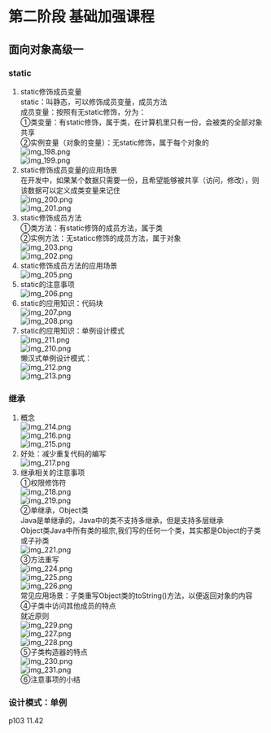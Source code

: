 # 第二阶段 基础加强课程  

##  面向对象高级一  

###  static
1.  static修饰成员变量    
    static：叫静态，可以修饰成员变量，成员方法  
    成员变量：按照有无static修饰，分为：  
    ①类变量：有static修饰，属于类，在计算机里只有一份，会被类的全部对象共享     
    ②实例变量（对象的变量）：无static修饰，属于每个对象的  
    ![img_198.png](img_198.png)  
    ![img_199.png](img_199.png)  
2.  static修饰成员变量的应用场景  
在开发中，如果某个数据只需要一份，且希望能够被共享（访问，修改），则该数据可以定义成类变量来记住  
![img_200.png](img_200.png)  
![img_201.png](img_201.png)  
3.  static修饰成员方法   
①类方法：有static修饰的成员方法，属于类  
②实例方法：无staticc修饰的成员方法，属于对象  
![img_203.png](img_203.png)  
![img_202.png](img_202.png)  
4.  static修饰成员方法的应用场景   
![img_205.png](img_205.png)  
5.  static的注意事项    
![img_206.png](img_206.png)  
6.  static的应用知识：代码块    
![img_207.png](img_207.png)  
![img_208.png](img_208.png)  
7.  static的应用知识：单例设计模式  
![img_211.png](img_211.png)  
![img_210.png](img_210.png)  
懒汉式单例设计模式：  
![img_212.png](img_212.png)  
![img_213.png](img_213.png)  

###  继承  
1.  概念  
![img_214.png](img_214.png)  
![img_216.png](img_216.png)  
![img_215.png](img_215.png)  
2. 好处：减少重复代码的编写  
![img_217.png](img_217.png)  
3. 继承相关的注意事项  
①权限修饰符  
![img_218.png](img_218.png)  
![img_219.png](img_219.png)  
②单继承，Object类  
Java是单继承的，Java中的类不支持多继承，但是支持多层继承  
Object类Java中所有类的祖宗,我们写的任何一个类，其实都是Object的子类或子孙类  
![img_221.png](img_221.png)  
③方法重写  
![img_224.png](img_224.png)  
![img_225.png](img_225.png)  
![img_226.png](img_226.png)  
常见应用场景：子类重写Object类的toString()方法，以便返回对象的内容  
④子类中访问其他成员的特点  
就近原则  
![img_229.png](img_229.png)  
![img_227.png](img_227.png)  
![img_228.png](img_228.png)  
⑤子类构造器的特点  
![img_230.png](img_230.png)  
![img_231.png](img_231.png)  
⑥注意事项的小结  

###  设计模式：单例  

p103   11.42











 